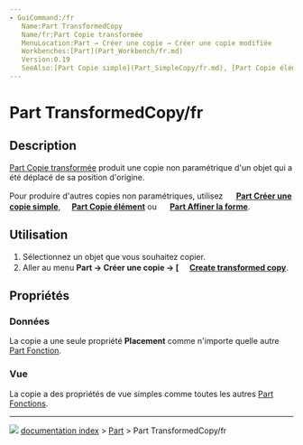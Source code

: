 ```yaml
---
- GuiCommand:/fr
   Name:Part TransformedCopy
   Name/fr:Part Copie transformée
   MenuLocation:Part → Créer une copie → Créer une copie modifiée
   Workbenches:[Part](Part_Workbench/fr.md)
   Version:0.19
   SeeAlso:[Part Copie simple](Part_SimpleCopy/fr.md), [Part Copie élément](Part_ElementCopy/fr.md), [Part Affiner la forme](Part_RefineShape/fr.md)
---
```


# Part TransformedCopy/fr

## Description

[Part Copie transformée](Part_TransformedCopy/fr.md) produit une copie non paramétrique d\'un objet qui a été déplacé de sa position d\'origine.

Pour produire d'autres copies non paramétriques, utilisez **<img src="images/Part_SimpleCopy.svg" width=16px> [Part Créer une copie simple](Part_SimpleCopy/fr.md)**, **<img src="images/Part_ElementCopy.svg" width=16px>[Part Copie élément](Part_ElementCopy/fr.md)** ou **<img src="images/Part_RefineShape.svg" width=16px> [Part Affiner la forme](Part_RefineShape/fr.md)**.

## Utilisation

1.  Sélectionnez un objet que vous souhaitez copier.
2.  Aller au menu **Part → Créer une copie → [<img src=images/Part_TransformedCopy.svg style="width:16px"> [Create transformed copy](Part_TransformedCopy/fr.md)**.

## Propriétés

### Données

La copie a une seule propriété **Placement** comme n\'importe quelle autre [Part Fonction](Part_Feature/fr.md).

### Vue

La copie a des propriétés de vue simples comme toutes les autres [Part Fonctions](Part_Feature/fr.md).



---
![](images/Button_right.svg) [documentation index](../README.md) > [Part](Part_Workbench.md) > Part TransformedCopy/fr
